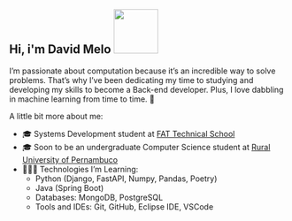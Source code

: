 ## Hi, i'm David Melo   <img src="https://img.clipart-library.com/2/clip-computer-animated-gif/clip-computer-animated-gif-23.gif" height="80px" width="80px">

I’m passionate about computation because it’s an incredible way to solve problems. That’s why I’ve been dedicating my time to studying and developing my skills to become a Back-end developer. Plus, I love dabbling in machine learning from time to time. 🚀

A little bit more about me:

- 🎓 Systems Development student at [FAT Technical School](https://escolatecnicafat.org.br/)
- 🎓 Soon to be an undergraduate Computer Science student at [Rural University of Pernambuco](http://www.bcc.ufrpe.br/)
- 👨🏻‍💻 Technologies I’m Learning:
  - Python (Django, FastAPI, Numpy, Pandas, Poetry)
  - Java (Spring Boot)
  - Databases: MongoDB, PostgreSQL
  - Tools and IDEs: Git, GitHub, Eclipse IDE, VSCode
